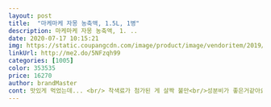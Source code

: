 ```yaml
---
layout: post 
title:  "마케마케 자몽 농축액, 1.5L, 1병" 
description: 마케마케 자몽 농축액, 1. ..
date: 2020-07-17 10:15:21 
img: https://static.coupangcdn.com/image/product/image/vendoritem/2019/03/13/4403459170/30d1e26e-6889-42e6-ba04-e9bc1ed57e51.jpg 
linkUrl: http://me2.do/5NFzqh99 
categories: [1005] 
color: 353535 
price: 16270 
author: brandMaster 
cont: 맛있게 먹었는데... <br/> 착색료가 첨가된 게 살짝 불만<br/>성분비가 좋은거같아요<br/>자몽좋아하는 1인으로써 집에서 자몽에이드 만들어먹을수 있는게 너무 좋아요 맨날 마시다보니 벌써 다먹어서 또시키려구요ㅎㅎ 맛있습니다<br/>재구매커피만 자주먹어서리 다른음료찾다가 구매했네요<br/> 
---
```

 